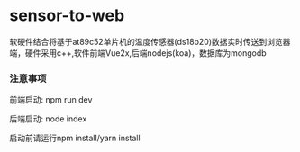 # sensor-to-web
软硬件结合将基于at89c52单片机的温度传感器(ds18b20)数据实时传送到浏览器端，硬件采用c++,软件前端Vue2x,后端nodejs(koa)，数据库为mongodb
### 注意事项 

前端启动: npm run dev

后端启动: node index

启动前请运行npm install/yarn install
